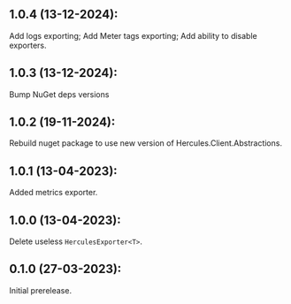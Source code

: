 ## 1.0.4 (13-12-2024):

Add logs exporting; Add Meter tags exporting; Add ability to disable exporters.

## 1.0.3 (13-12-2024): 

Bump NuGet deps versions

## 1.0.2 (19-11-2024):

Rebuild nuget package to use new version of Hercules.Client.Abstractions.

## 1.0.1 (13-04-2023):

Added metrics exporter.

## 1.0.0 (13-04-2023):

Delete useless `HerculesExporter<T>`.

## 0.1.0 (27-03-2023):

Initial prerelease.